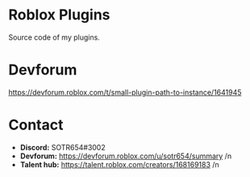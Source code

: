 # Roblox Plugins
Source code of my plugins.

# Devforum
https://devforum.roblox.com/t/small-plugin-path-to-instance/1641945

# Contact
* **Discord:** SOTR654#3002
* **Devforum:** https://devforum.roblox.com/u/sotr654/summary /n
* **Talent hub:** https://talent.roblox.com/creators/168169183 /n
